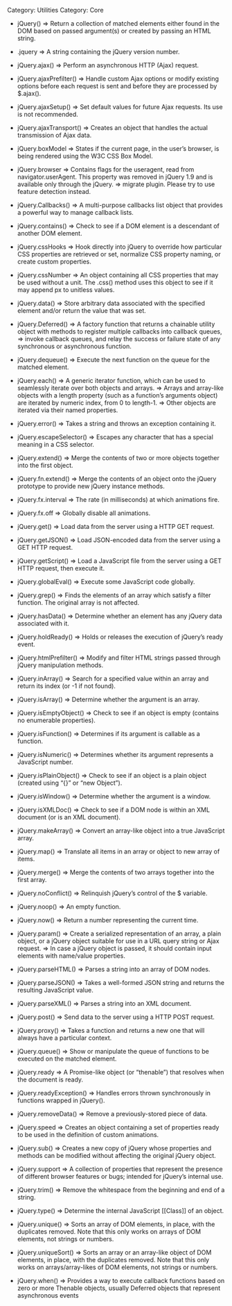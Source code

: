 Category: Utilities
Category: Core

* jQuery()
=> Return a collection of matched elements either found in the DOM based on passed argument(s) or created by passing an HTML string.

* .jquery
=> A string containing the jQuery version number.

* jQuery.ajax()
=> Perform an asynchronous HTTP (Ajax) request.

* jQuery.ajaxPrefilter()
=> Handle custom Ajax options or modify existing options before each request is sent and before they are processed by $.ajax().

* jQuery.ajaxSetup()
=> Set default values for future Ajax requests. Its use is not recommended.

* jQuery.ajaxTransport()
=> Creates an object that handles the actual transmission of Ajax data.

* jQuery.boxModel
=> States if the current page, in the user’s browser, is being rendered using the W3C CSS Box Model.

* jQuery.browser
=> Contains flags for the useragent, read from navigator.userAgent. This property was removed in jQuery 1.9 and is available only through the jQuery.
=> migrate plugin. Please try to use feature detection instead.

* jQuery.Callbacks()
=> A multi-purpose callbacks list object that provides a powerful way to manage callback lists.

* jQuery.contains()
=> Check to see if a DOM element is a descendant of another DOM element.

* jQuery.cssHooks
=> Hook directly into jQuery to override how particular CSS properties are retrieved or set, normalize CSS property naming, or create custom properties.

* jQuery.cssNumber
=> An object containing all CSS properties that may be used without a unit. The .css() method uses this object to see if it may append px to unitless values.

* jQuery.data()
=> Store arbitrary data associated with the specified element and/or return the value that was set.

* jQuery.Deferred()
=> A factory function that returns a chainable utility object with methods to register multiple callbacks into callback queues, 
=> invoke callback queues, and relay the success or failure state of any synchronous or asynchronous function.

* jQuery.dequeue()
=> Execute the next function on the queue for the matched element.

* jQuery.each()
=> A generic iterator function, which can be used to seamlessly iterate over both objects and arrays. 
=> Arrays and array-like objects with a length property (such as a function’s arguments object) are iterated by numeric index, from 0 to length-1. 
=> Other objects are iterated via their named properties.

* jQuery.error()
=> Takes a string and throws an exception containing it.

* jQuery.escapeSelector()
=> Escapes any character that has a special meaning in a CSS selector.

* jQuery.extend()
=> Merge the contents of two or more objects together into the first object.

* jQuery.fn.extend()
=> Merge the contents of an object onto the jQuery prototype to provide new jQuery instance methods.

* jQuery.fx.interval
=> The rate (in milliseconds) at which animations fire.

* jQuery.fx.off
=> Globally disable all animations.

* jQuery.get()
=> Load data from the server using a HTTP GET request.

* jQuery.getJSON()
=> Load JSON-encoded data from the server using a GET HTTP request.

* jQuery.getScript()
=> Load a JavaScript file from the server using a GET HTTP request, then execute it.

* jQuery.globalEval()
=> Execute some JavaScript code globally.

* jQuery.grep()
=> Finds the elements of an array which satisfy a filter function. The original array is not affected.

* jQuery.hasData()
=> Determine whether an element has any jQuery data associated with it.

* jQuery.holdReady()
=> Holds or releases the execution of jQuery’s ready event.

* jQuery.htmlPrefilter()
=> Modify and filter HTML strings passed through jQuery manipulation methods.

* jQuery.inArray()
=> Search for a specified value within an array and return its index (or -1 if not found).

* jQuery.isArray()
=> Determine whether the argument is an array.

* jQuery.isEmptyObject()
=> Check to see if an object is empty (contains no enumerable properties).

* jQuery.isFunction()
=> Determines if its argument is callable as a function.

* jQuery.isNumeric()
=> Determines whether its argument represents a JavaScript number.

* jQuery.isPlainObject()
=> Check to see if an object is a plain object (created using “{}” or “new Object”).

* jQuery.isWindow()
=> Determine whether the argument is a window.

* jQuery.isXMLDoc()
=> Check to see if a DOM node is within an XML document (or is an XML document).

* jQuery.makeArray()
=> Convert an array-like object into a true JavaScript array.

* jQuery.map()
=> Translate all items in an array or object to new array of items.

* jQuery.merge()
=> Merge the contents of two arrays together into the first array.

* jQuery.noConflict()
=> Relinquish jQuery’s control of the $ variable.

* jQuery.noop()
=> An empty function.

* jQuery.now()
=> Return a number representing the current time.

* jQuery.param()
=> Create a serialized representation of an array, a plain object, or a jQuery object suitable for use in a URL query string or Ajax request. 
=> In case a jQuery object is passed, it should contain input elements with name/value properties.

* jQuery.parseHTML()
=> Parses a string into an array of DOM nodes.

* jQuery.parseJSON()
=> Takes a well-formed JSON string and returns the resulting JavaScript value.

* jQuery.parseXML()
=> Parses a string into an XML document.

* jQuery.post()
=> Send data to the server using a HTTP POST request.

* jQuery.proxy()
=> Takes a function and returns a new one that will always have a particular context.

* jQuery.queue()
=> Show or manipulate the queue of functions to be executed on the matched element.

* jQuery.ready
=> A Promise-like object (or “thenable”) that resolves when the document is ready.

* jQuery.readyException()
=> Handles errors thrown synchronously in functions wrapped in jQuery().

* jQuery.removeData()
=> Remove a previously-stored piece of data.

* jQuery.speed
=> Creates an object containing a set of properties ready to be used in the definition of custom animations.

* jQuery.sub()
=> Creates a new copy of jQuery whose properties and methods can be modified without affecting the original jQuery object.

* jQuery.support
=> A collection of properties that represent the presence of different browser features or bugs; intended for jQuery’s internal use.

* jQuery.trim()
=> Remove the whitespace from the beginning and end of a string.

* jQuery.type()
=> Determine the internal JavaScript [[Class]] of an object.

* jQuery.unique()
=> Sorts an array of DOM elements, in place, with the duplicates removed. Note that this only works on arrays of DOM elements, not strings or numbers.

* jQuery.uniqueSort()
=> Sorts an array or an array-like object of DOM elements, in place, with the duplicates removed. Note that this only works on arrays/array-likes of DOM elements, not strings or numbers.

* jQuery.when()
=> Provides a way to execute callback functions based on zero or more Thenable objects, usually Deferred objects that represent asynchronous events